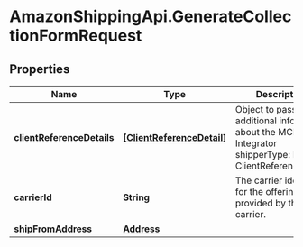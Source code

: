 # AmazonShippingApi.GenerateCollectionFormRequest

## Properties

Name | Type | Description | Notes
------------ | ------------- | ------------- | -------------
**clientReferenceDetails** | [**[ClientReferenceDetail]**](ClientReferenceDetail.md) | Object to pass additional information about the MCI Integrator shipperType: List of ClientReferenceDetail | [optional] 
**carrierId** | **String** | The carrier identifier for the offering, provided by the carrier. | 
**shipFromAddress** | [**Address**](Address.md) |  | [optional] 


